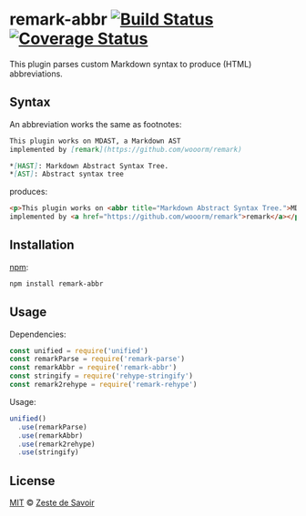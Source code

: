 # remark-abbr [![Build Status][build-badge]][build-status] [![Coverage Status][coverage-badge]][coverage-status]

This plugin parses custom Markdown syntax to produce (HTML) abbreviations.

## Syntax

An abbreviation works the same as footnotes:

```markdown
This plugin works on MDAST, a Markdown AST
implemented by [remark](https://github.com/wooorm/remark)

*[HAST]: Markdown Abstract Syntax Tree.
*[AST]: Abstract syntax tree
```

produces:

```html
<p>This plugin works on <abbr title="Markdown Abstract Syntax Tree.">MDAST</abbr>, a Markdown <abbr title="Abstract syntax tree">AST</abbr>
implemented by <a href="https://github.com/wooorm/remark">remark</a></p>
```

## Installation

[npm][npm]:

```bash
npm install remark-abbr
```

## Usage

Dependencies:

```javascript
const unified = require('unified')
const remarkParse = require('remark-parse')
const remarkAbbr = require('remark-abbr')
const stringify = require('rehype-stringify')
const remark2rehype = require('remark-rehype')

```

Usage:

```javascript
unified()
  .use(remarkParse)
  .use(remarkAbbr)
  .use(remark2rehype)
  .use(stringify)
```

## License

[MIT][license] © [Zeste de Savoir][zds]

<!-- Definitions -->

[build-badge]: https://img.shields.io/travis/zestedesavoir/zmarkdown.svg

[build-status]: https://travis-ci.org/zestedesavoir/zmarkdown

[coverage-badge]: https://img.shields.io/coveralls/zestedesavoir/zmarkdown.svg

[coverage-status]: https://coveralls.io/github/zestedesavoir/zmarkdown

[license]: https://github.com/zestedesavoir/zmarkdown/blob/master/packages/remark-abbr/LICENSE-MIT

[zds]: https://zestedesavoir.com

[npm]: https://www.npmjs.com/package/remark-abbr
